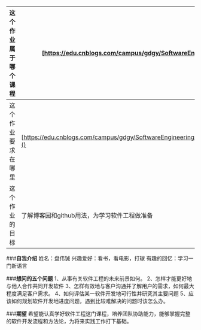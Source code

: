  这个作业属于哪个课程|[https://edu.cnblogs.com/campus/gdgy/SoftwareEngineering2024]()
 -|-
 这个作业要求在哪里|[https://edu.cnblogs.com/campus/gdgy/SoftwareEngineering2024/homework/13135]()|
 这个作业的目标|了解博客园和github用法，为学习软件工程做准备|

###**自我介绍**
姓名：盘伟铖
兴趣爱好：看书，看电影，打球
有趣的回忆：学习一门新语言

###**想问的五个问题**
1、从事有关软件工程的未来前景如何。
2、怎样才能更好地与他人合作共同开发软件
3、怎样有效地与客户沟通并了解用户的需求，如何最大程度满足客户需求。
4、如何评估某一软件开发地可行性并研究其主要问题
5、应该如何规划软件开发地进度问题，遇到比较难解决的问题时该怎么办。

###**期望**
希望能认真学好软件工程这门课程，培养团队协助能力，能够掌握完整的软件开发流程和方法论，为将来实践工作打下基础。
